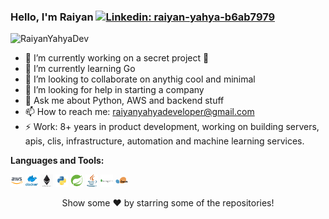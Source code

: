 ### Hello, I'm Raiyan [![Linkedin: raiyan-yahya-b6ab7979](https://img.shields.io/badge/-RaiyanYahya-blue?style=flat-square&logo=Linkedin&logoColor=white&link=https://www.linkedin.com/in/raiyan-yahya-b6ab7979/)](https://www.linkedin.com/in/raiyan-yahya-b6ab7979/)



<p align="left"> <img src="https://komarev.com/ghpvc/?username=RaiyanYahyaDev&label=Views&color=blue&style=plastic" alt="RaiyanYahyaDev" /> </p>


- 🔭 I’m currently working on a secret project :closed_lock_with_key: 
- 🌱 I’m currently learning Go
- 👯 I’m looking to collaborate on anythig cool and minimal
- 🤔 I’m looking for help in starting a company
- 💬 Ask me about Python, AWS and backend stuff
- 📫 How to reach me: raiyanyahyadeveloper@gmail.com
- ⚡ Work: 8+ years in product development, working on building servers, apis, clis, infrastructure, automation and machine learning services.


**Languages and Tools:**

<code><img height="20" src="https://raw.githubusercontent.com/github/explore/fbceb94436312b6dacde68d122a5b9c7d11f9524/topics/aws/aws.png"></code>
<code><img height="20" src="https://raw.githubusercontent.com/github/explore/80688e429a7d4ef2fca1e82350fe8e3517d3494d/topics/docker/docker.png"></code>
<code><img height="20" src="https://raw.githubusercontent.com/github/explore/80688e429a7d4ef2fca1e82350fe8e3517d3494d/topics/ethereum/ethereum.png"></code>
<code><img height="20" src="https://raw.githubusercontent.com/github/explore/80688e429a7d4ef2fca1e82350fe8e3517d3494d/topics/python/python.png"></code>
<code><img height="20" src="https://raw.githubusercontent.com/github/explore/80688e429a7d4ef2fca1e82350fe8e3517d3494d/topics/spring-boot/spring-boot.png"></code>
<code><img height="20" src="https://raw.githubusercontent.com/github/explore/80688e429a7d4ef2fca1e82350fe8e3517d3494d/topics/java/java.png"></code>
<code><img height="20" src="https://raw.githubusercontent.com/github/explore/80688e429a7d4ef2fca1e82350fe8e3517d3494d/topics/mongodb/mongodb.png"></code>
<code><img height="20" src="https://raw.githubusercontent.com/github/explore/80688e429a7d4ef2fca1e82350fe8e3517d3494d/topics/scikit-learn/scikit-learn.png"></code>


<div align="center">
Show some ❤️ by starring some of the repositories!
</div>

